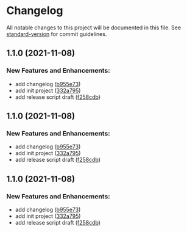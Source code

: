 # Changelog

All notable changes to this project will be documented in this file. See [standard-version](https://github.com/conventional-changelog/standard-version) for commit guidelines.

## 1.1.0 (2021-11-08)


### **New Features and Enhancements:**

* add changelog ([b955e73](https://github.com/mwwoda/net-sdk-playground/commit/b955e7368f4799c9f58aea11ad9c8b5b907ed412))
* add init project ([332a795](https://github.com/mwwoda/net-sdk-playground/commit/332a795a5d2a0e5b55ddf0ed8254606a6ef7d25e))
* add release script draft ([f258cdb](https://github.com/mwwoda/net-sdk-playground/commit/f258cdb08a7c736248a6db7c00a83baa436a4088))

## 1.1.0 (2021-11-08)


### **New Features and Enhancements:**

* add changelog ([b955e73](https://github.com/mwwoda/net-sdk-playground/commit/b955e7368f4799c9f58aea11ad9c8b5b907ed412))
* add init project ([332a795](https://github.com/mwwoda/net-sdk-playground/commit/332a795a5d2a0e5b55ddf0ed8254606a6ef7d25e))
* add release script draft ([f258cdb](https://github.com/mwwoda/net-sdk-playground/commit/f258cdb08a7c736248a6db7c00a83baa436a4088))

## 1.1.0 (2021-11-08)


### **New Features and Enhancements:**

* add changelog ([b955e73](https://github.com/mwwoda/net-sdk-playground/commit/b955e7368f4799c9f58aea11ad9c8b5b907ed412))
* add init project ([332a795](https://github.com/mwwoda/net-sdk-playground/commit/332a795a5d2a0e5b55ddf0ed8254606a6ef7d25e))
* add release script draft ([f258cdb](https://github.com/mwwoda/net-sdk-playground/commit/f258cdb08a7c736248a6db7c00a83baa436a4088))
